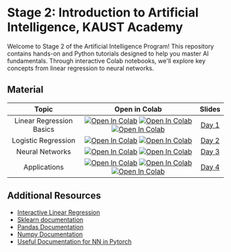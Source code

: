 # Stage 2: Introduction to Artificial Intelligence, KAUST Academy


Welcome to Stage 2 of the Artificial Intelligence Program! This repository contains hands-on and Python tutorials designed to help you master AI fundamentals. Through interactive Colab notebooks, we'll explore key concepts from linear regression to neural networks. 

## Material

| Topic | Open in Colab | Slides |
|:-----:|:------------:|:---------:|
| Linear Regression Basics | [![Open In Colab](https://colab.research.google.com/assets/colab-badge.svg)](https://colab.research.google.com/drive/1RDbb8pZ-qOzxcZ5ImolXaMC_-nVSIqTm?usp=sharing)  [![Open In Colab](https://colab.research.google.com/assets/colab-badge.svg)](https://colab.research.google.com/drive/1UM3wPrp0otnBlAUUvrf2-FbVou4MbEVf?usp=sharing) [![Open In Colab](https://colab.research.google.com/assets/colab-badge.svg)](https://colab.research.google.com/drive/1DfmUep3BV-605llC-JxbPDR59VvDGgy6?usp=sharing) |  [Day 1](./day_1/Day_1.pptx) |
| Logistic Regression | [![Open In Colab](https://colab.research.google.com/assets/colab-badge.svg)]()   [![Open In Colab](https://colab.research.google.com/assets/colab-badge.svg)](https://colab.research.google.com/drive/1U1auDar-h5-QE4Qya7uaBJzLzxXczF35?usp=sharing) | [Day 2](./day_2/Day_2.pptx) |
| Neural Networks | [![Open In Colab](https://colab.research.google.com/assets/colab-badge.svg)]()  [![Open In Colab](https://colab.research.google.com/assets/colab-badge.svg)]() | [Day 3]() |
| Applications | [![Open In Colab](https://colab.research.google.com/assets/colab-badge.svg)]()  [![Open In Colab](https://colab.research.google.com/assets/colab-badge.svg)]()  [![Open In Colab](https://colab.research.google.com/assets/colab-badge.svg)]() | [Day 4]() |

## Additional Resources

- [Interactive Linear Regression](https://observablehq.com/@yizhe-ang/interactive-visualization-of-linear-regression) 
- [Sklearn documentation](https://scikit-learn.org/1.5/modules/generated/sklearn.linear_model.LogisticRegression.html) 
- [Pandas Documentation](https://pandas.pydata.org/docs/user_guide/10min.html) 
- [Numpy Documentation](https://numpy.org/doc/2.0/) 
- [Useful Documentation for NN in Pytorch](https://pytorch.org/tutorials/beginner/basics/buildmodel_tutorial.html)


